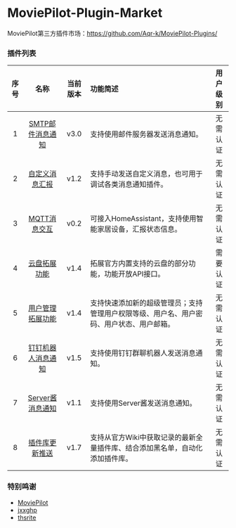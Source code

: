 # MoviePilot-Plugin-Market

MoviePilot第三方插件市场：https://github.com/Aqr-k/MoviePilot-Plugins/

### 插件列表

| 序号 |                名称                | 当前版本 | 功能简述                                     | 用户级别 |
|:--:|:--------------------------------:|:----:|:-----------------------------------------|:----:|
| 1  |  [SMTP邮件消息通知](docs/SmtpMsg.md)   | v3.0 | 支持使用邮件服务器发送消息通知。                         | 无需认证 |
| 2  | [自定义消息汇报](docs/SendCustomMsg.md) | v1.2 | 支持手动发送自定义消息，也可用于调试各类消息通知插件。              | 无需认证 |
| 3  |  [MQTT消息交互](docs/MqttClient.md)  | v0.2 | 可接入HomeAssistant，支持使用智能家居设备，汇报状态信息。      | 无需认证 |
| 4  |   [云盘拓展功能](docs/CloudHelperPlus.md)   | v1.4 | 拓展官方内置支持的云盘的部分功能，功能开放API接口。              | 需要认证 |
| 5  |  [用户管理拓展功能](docs/UserSettingPlus.md)  | v1.4 | 支持快速添加新的超级管理员；支持管理用户权限等级、用户名、用户密码、用户状态、用户邮箱。 | 无需认证 |
| 6  |  [钉钉机器人消息通知](/docs/DingTalkBotMsg.md)  | v1.5 | 支持使用钉钉群聊机器人发送消息通知。                       | 无需认证 |
| 7  |  [Server酱消息通知](/docs/ServerChanMsg.md)  | v1.1 | 支持使用Server酱发送消息通知。                       | 无需认证 |
| 8  |  [插件库更新推送](/docs/PluginMarketsAutoUpdate.md)  | v1.7 | 支持从官方Wiki中获取记录的最新全量插件库、结合添加黑名单，自动化添加插件库。 | 无需认证 |

### 特别鸣谢
- [MoviePilot](https://github.com/jxxghp/MoviePilot)
- [jxxghp](https://github.com/jxxghp)
- [thsrite](https://github.com/thsrite)
